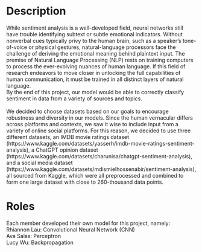 <h1>Description</h1>
<p>While sentiment analysis is a well-developed field, neural networks still have trouble identifying subtext or subtle emotional indicators. Without nonverbal cues typically privy to the human brain, such as a speaker’s tone-of-voice or physical gestures, natural-language processors face the challenge of deriving the emotional meaning behind plaintext input. The premise of Natural Language Processing (NLP) rests on training computers to process the ever-evolving nuances of human language. If this field of research endeavors to move closer in unlocking the full capabilities of human communication, it must be trained in all distinct layers of natural language.<br>By the end of this project, our model would be able to correctly classify sentiment in data  from a variety of sources and topics.<br><br>We decided to choose datasets based on our goals to encourage robustness and diversity in our models.  Since the human vernacular differs across platforms and contexts, we saw it wise to include input from a variety of online social platforms. For this reason, we decided to use three different datasets, an IMDB movie ratings dataset (https://www.kaggle.com/datasets/yasserh/imdb-movie-ratings-sentiment-analysis), a ChatGPT opinion dataset (https://www.kaggle.com/datasets/charunisa/chatgpt-sentiment-analysis), and a social media dataset (https://www.kaggle.com/datasets/mdismielhossenabir/sentiment-analysis), all sourced from Kaggle, which were all preprocessed and combined to form one large dataset with close to 260-thousand data points.</p>
<h1>Roles</h1>
<p>Each member developed their own model for this project, namely:<br>Rhiannon Lau: Convolutional Neural Network (CNN)<br>Ava Salas: Perceptron<br>Lucy Wu: Backpropagation</p>
